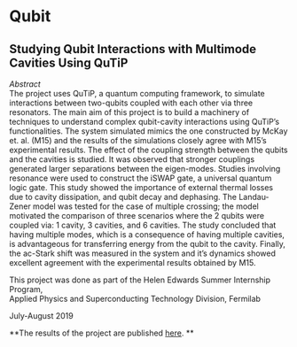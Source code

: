 # Qubit
## Studying Qubit Interactions with Multimode Cavities Using QuTiP

*Abstract* <br>
The project uses QuTiP, a quantum computing framework, to simulate interactions between
two-qubits coupled with each other via three resonators. The main aim of this project is to
build a machinery of techniques to understand complex qubit-cavity interactions using QuTiP’s
functionalities. The system simulated mimics the one constructed by McKay et. al. (M15)
and the results of the simulations closely agree with M15’s experimental results. The effect of the
coupling strength between the qubits and the cavities is studied. It was observed that stronger
couplings generated larger separations between the eigen-modes. Studies involving resonance
were used to construct the iSWAP gate, a universal quantum logic gate. This study showed the
importance of external thermal losses due to cavity dissipation, and qubit decay and dephasing.
The Landau-Zener model was tested for the case of multiple crossing; the model motivated the
comparison of three scenarios where the 2 qubits were coupled via: 1 cavity, 3 cavities, and 6
cavities. The study concluded that having multiple modes, which is a consequence of having
multiple cavities, is advantageous for transferring energy from the qubit to the cavity. Finally,
the ac-Stark shift was measured in the system and it’s dynamics showed excellent agreement
with the experimental results obtained by M15.

This project was done as part of the Helen Edwards Summer Internship Program, <br>
Applied Physics and Superconducting Technology Division, Fermilab

July-August 2019

**The results of the project are published [here](https://arxiv.org/abs/1912.02894). **
